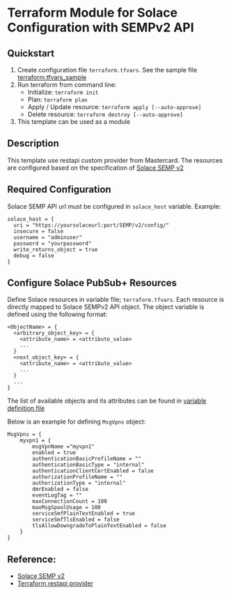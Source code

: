 # Terraform Module for Solace Configuration with SEMPv2 API

## Quickstart
1. Create configuration file `terraform.tfvars`. See the sample file [terraform.tfvars_sample](./terraform.tfvars_sample)
2. Run terraform from command line:
   - Initialize: `terraform init`
   - Plan: `terraform plan`
   - Apply / Update resource: `terraform apply [--auto-approve]`
   - Delete resource: `terraform destroy [--auto-approve]`
3. This template can be used as a module

## Description
This template use restapi custom provider from Mastercard. The resources are configured based on the specification of [Solace SEMP v2](https://docs.solace.com/API-Developer-Online-Ref-Documentation/swagger-ui/config/index.html)

## Required Configuration
Solace SEMP API url must be configured in `solace_host` variable. Example:
```
solace_host = {
  uri = "https://yoursolaceurl:port/SEMP/v2/config/"
  insecure = false
  username = "adminuser"
  password = "yourpassword"
  write_returns_object = true
  debug = false
}
```

## Configure Solace PubSub+ Resources
Define Solace resources in variable file; `terraform.tfvars`. Each resource is directly mapped to Solace SEMPv2 API object. The object variable is defined using the following format:
```
<ObjectName> = {
  <arbitrary_object_key> = {
    <attribute_name> = <attribute_value>
    ...
  }
  <next_object_key> = {
    <attribute_name> = <attribute_value>
    ...
  }
  ...
}
```
The list of available objects and its attributes can be found in [variable definition file](./variable.tf)

Below is an example for defining `MsgVpns` object:
```
MsgVpns = {
    myvpn1 = {
        msgVpnName ="myvpn1"
        enabled = true
        authenticationBasicProfileName = ""
        authenticationBasicType = "internal"
        authenticationClientCertEnabled = false
        authorizationProfileName = ""
        authorizationType = "internal"
        dmrEnabled = false
        eventLogTag = ""
        maxConnectionCount = 100
        maxMsgSpoolUsage = 100
        serviceSmfPlainTextEnabled = true
        serviceSmfTlsEnabled = false
        tlsAllowDowngradeToPlainTextEnabled = false
    }
}
```

## Reference:
- [Solace SEMP v2](https://docs.solace.com/API-Developer-Online-Ref-Documentation/swagger-ui/config/index.html)
- [Terraform restapi provider](https://github.com/Mastercard/terraform-provider-restapi)